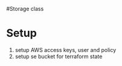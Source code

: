 #Storage class

# Setup
1. setup AWS access keys, user and policy
2. setup se bucket for terraform state


